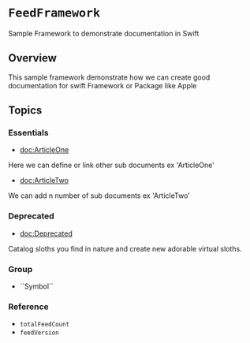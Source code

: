 # ``FeedFramework``

Sample Framework to demonstrate documentation in Swift 


## Overview

This sample framework demonstrate how we can create good documentation for swift Framework or Package like Apple


## Topics

### Essentials

- <doc:ArticleOne>

Here we can define or link other sub documents ex 'ArticleOne'

- <doc:ArticleTwo>

We can add n number of sub documents ex 'ArticleTwo'



### Deprecated

- <doc:Deprecated>

Catalog sloths you find in nature and create new adorable virtual sloths.



### <!--@START_MENU_TOKEN@-->Group<!--@END_MENU_TOKEN@-->

- <!--@START_MENU_TOKEN@-->``Symbol``<!--@END_MENU_TOKEN@-->


### Reference
- ``totalFeedCount``
- ``feedVersion``
